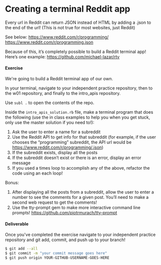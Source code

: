 # Creating a terminal Reddit app

Every url in Reddit can return JSON instead of HTML by adding a .json to the end of the url! (This is not true for most websites, just Reddit)

See below:
https://www.reddit.com/r/programming/
https://www.reddit.com/r/programming.json 

Because of this, it’s completely possible to build a Reddit terminal app! Here’s one example: https://github.com/michael-lazar/rtv

#### Exercise

We're going to build a Reddit terminal app of our own. 

In your terminal, navigate to your independent practice repository, then to the w01 repository, and finally to the intro_apis repository. 

Use `subl .` to open the contents of the repo. 

Inside the `intro_apis_solution.rb` file, make a terminal program that does the following (use the in class examples to help you when you get stuck, only use the master solution if you need to!):

1. Ask the user to enter a name for a subreddit
2. Use the Reddit API to get info for that subreddit (for example, if the user chooses the “programming” subreddit, the API url would be https://www.reddit.com/r/programming/.json)
3. If the subreddit exists, display all the posts
4. If the subreddit doesn’t exist or there is an error, display an error message
5. If you used a times loop to accomplish any of the above, refactor the code using an each loop! 

Bonus: 
1. After displaying all the posts from a subreddit, allow the user to enter a number to see the comments for a given post. You’ll need to make a second web request to get the comments!
2. Use the tty-prompt gem to make more interactive command line prompts! https://github.com/piotrmurach/tty-prompt 


#### Deliverable
Once you've completed the exercise navigate to your independent practice repository and git add, commit, and push up to your branch!

```bash
$ git add --all
$ git commit -m "your commit message goes here"
$ git push origin YOUR-GITHUB-USERNAME-GOES-HERE
```
